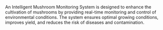 An Intelligent Mushroom Monitoring System is designed to enhance the cultivation of mushrooms by providing real-time monitoring and control of environmental conditions. The system ensures optimal growing conditions, improves yield, and reduces the risk of diseases and contamination.
